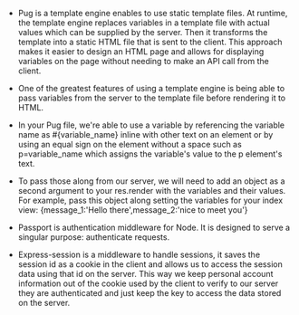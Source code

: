 * Pug is a template engine enables to use static template files. At runtime, the template engine replaces variables in a template file with actual values which can be supplied by the server. Then it transforms the template into a static HTML file that is sent to the client. This approach makes it easier to design an HTML page and allows for displaying variables on the page without needing to make an API call from the client.

* One of the greatest features of using a template engine is being able to pass variables from the server to the template file before rendering it to HTML.

* In your Pug file, we're able to use a variable by referencing the variable name as #{variable_name} inline with other text on an element or by using an equal sign on the element without a space such as p=variable_name which assigns the variable's value to the p element's text.

* To pass those along from our server, we will need to add an object as a second argument to your res.render with the variables and their values. For example, pass this object along setting the variables for your index view: {message_1:'Hello there',message_2:'nice to meet you'}

* Passport is authentication middleware for Node. It is designed to serve a singular purpose: authenticate requests. 

* Express-session is a middleware to handle sessions, it saves the session id as a cookie in the client and allows us to access the session data using that id on the server. This way we keep personal account information out of the cookie used by the client to verify to our server they are authenticated and just keep the key to access the data stored on the server.